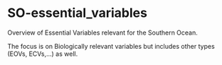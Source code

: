 # SO-essential_variables


Overview of Essential Variables relevant for the Southern Ocean.

The focus is on Biologically relevant variables but includes other types (EOVs, ECVs,...) as well.

